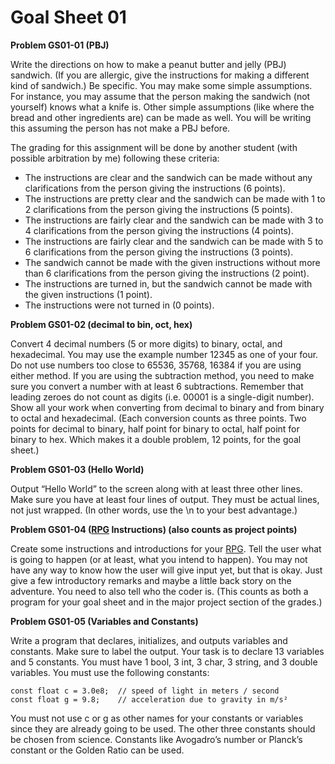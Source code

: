 # Goal Sheet 01

**Problem GS01-01 (PBJ)**

Write the directions on how to make a peanut butter and jelly (PBJ) sandwich.  (If you are allergic, give the instructions for making a different kind of sandwich.)  Be specific.  You may make some simple assumptions.  For instance, you may assume that the person making the sandwich (not yourself) knows what a knife is.  Other simple assumptions (like where the bread and other ingredients are) can be made as well.  You will be writing this assuming the person has not make a PBJ before.

The grading for this assignment will be done by another student (with possible arbitration by me) following these criteria:

* The instructions are clear and the sandwich can be made without any clarifications from the person giving the instructions (6 points).
* The instructions are pretty clear and the sandwich can be made with 1 to 2 clarifications from the person giving the instructions (5 points).
* The instructions are fairly clear and the sandwich can be made with 3 to 4 clarifications from the person giving the instructions (4 points).
* The instructions are fairly clear and the sandwich can be made with 5 to 6 clarifications from the person giving the instructions (3 points).
* The sandwich cannot be made with the given instructions without more than 6 clarifications from the person giving the instructions (2 point).
* The instructions are turned in, but the sandwich cannot be made with the given instructions (1 point).
* The instructions were not turned in (0 points).

**Problem GS01-02 (decimal to bin, oct, hex)**

Convert 4 decimal numbers (5 or more digits) to binary, octal, and hexadecimal.  You may use the example number 12345 as one of your four.  Do not use numbers too close to 65536, 35768, 16384 if you are using either method.  If you are using the subtraction method, you need to make sure you convert a number with at least 6 subtractions.  Remember that leading zeroes do not count as digits (i.e. 00001 is a single-digit number).  Show all your work when converting from decimal to binary and from binary to octal and hexadecimal.  (Each conversion counts as three points.  Two points for decimal to binary, half point for binary to octal, half point for binary to hex.  Which makes it a double problem, 12 points, for the goal sheet.)

**Problem GS01-03 (Hello World)**

Output “Hello World” to the screen along with at least three other lines.  Make sure you have at least four lines of output.  They must be actual lines, not just wrapped.  (In other words, use the \n to your best advantage.)

**Problem GS01-04 ([RPG](https://github.com/MichaelTMiyoshi/CPPwithMiyoshi/blob/master/Problems/RPG_Requirements.md) Instructions) (also counts as project points)**

Create some instructions and introductions for your [RPG](https://github.com/MichaelTMiyoshi/CPPwithMiyoshi/blob/master/Problems/RPG_Requirements.md).  Tell the user what is going to happen (or at least, what you intend to happen).  You may not have any way to know how the user will give input yet, but that is okay.  Just give a few introductory remarks and maybe a little back story on the adventure.  You need to also tell who the coder is.  (This counts as both a program for your goal sheet and in the major project section of the grades.)

**Problem GS01-05 (Variables and Constants)**

Write a program that declares, initializes, and outputs variables and constants.  Make sure to label the output.  Your task is to declare 13 variables and 5 constants.  You must have 1 bool, 3 int, 3 char, 3 string, and 3 double variables.  You must use the following constants:
```
const float c = 3.0e8;	// speed of light in meters / second
const float g = 9.8;	// acceleration due to gravity in m/s²
```
You must not use c or g as other names for your constants or variables since they are already going to be used.  The other three constants should be chosen from science.  Constants like Avogadro’s number or Planck’s constant or the Golden Ratio can be used.
